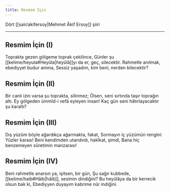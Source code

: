 ```yaml
---
title: Resmim İçin
---
```


Dört [[sair/akifersoy|Mehmet Âkif Ersoy]] şiiri

---

## Resmim İçin (I)
Toprakta gezen gölgeme toprak çekilince, 
Günler şu [[kelime/heyula#Heyûla|heyûlâ]]yı da er, geç, silecektir. 
Rahmetle anılmak, ebediyyet budur amma, 
Sessiz yaşadım, kim beni, nerden bilecektir?

## Resmim İçin (II)
Bir canlı izin varsa şu toprakta, silinmez; 
Ölsen, seni sırtında taşır toprağın altı.
Ey gölgeden ümmîd-i vefâ eyleyen insan! 
Kaç gün seni hâtırlayacaktır şu karaltı?

## Resmim İçin (III)
Dış yüzüm böyle ağardıkça ağarmakta, fakat, 
Sormayın iç yüzümün rengini: Yüzler karası! 
Beni kendimden utandırdı, hakîkat, şimdi, 
Bana hiç benzemeyen sûretimin manzarası!

## Resmim İçin (IV)
Beni rahmetle anarsın ya, işitsen, bir gün, 
Şu sağır kubbede, [[kelime/haib#Hâib|hâib]], sesimin dindiğini? 
Bu heyûlâya da bir kerrecik olsun bak ki, 
Ebediyyen duyayım kabrime nûr indiğini.

